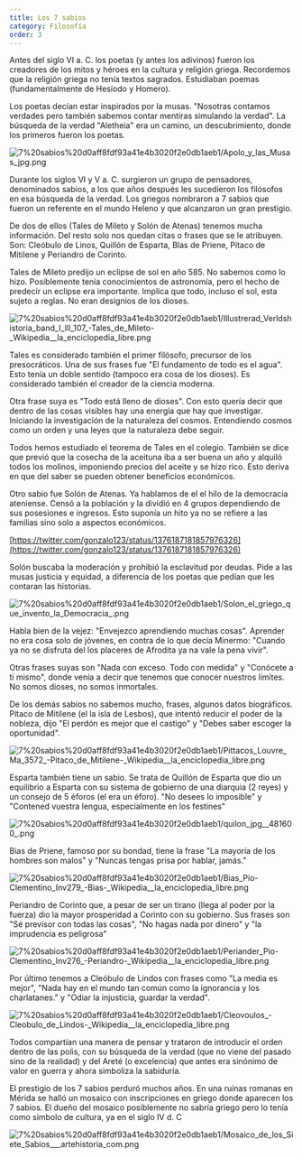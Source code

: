 ```yaml
---
title: Los 7 sabios
category: Filosofía
order: 3
---
```


Antes del siglo VI a. C. los poetas (y antes los adivinos) fueron los creadores de los mitos y héroes en la cultura y religión griega. Recordemos que la religión griega no tenía textos sagrados. Estudiaban poemas (fundamentalmente de Hesíodo y Homero).

Los poetas decían estar inspirados por la musas. "Nosotras contamos verdades pero también sabemos contar mentiras simulando la verdad". La búsqueda de la verdad "Aletheia" era un camino, un descubrimiento, donde los primeros fueron los poetas.

![7%20sabios%20d0aff8fdf93a41e4b3020f2e0db1aeb1/Apolo_y_las_Musas_jpg.png](7%20sabios%20d0aff8fdf93a41e4b3020f2e0db1aeb1/Apolo_y_las_Musas_jpg.png)

Durante los siglos VI y V a. C. surgieron un grupo de pensadores, denominados sabios, a los que años después les sucedieron los filósofos en esa búsqueda de la verdad. Los griegos nombraron a 7 sabios que fueron un referente en el mundo Heleno y que alcanzaron un gran prestigio.

De dos de ellos (Tales de Mileto y Solón de Atenas) tenemos mucha información. Del resto solo nos quedan citas o frases que se le atribuyen. Son: Cleóbulo de Linos, Quillón de Esparta, Blas de Priene, Pítaco de Mitilene y Periandro de Corinto.

Tales de Mileto predijo un eclipse de sol en año 585. No sabemos como lo hizo. Posiblemente tenía conocimientos de astronomía, pero el hecho de predecir un eclipse era importante. Implica que todo, incluso el sol, esta sujeto a reglas. No eran designios de los dioses.

![7%20sabios%20d0aff8fdf93a41e4b3020f2e0db1aeb1/Illustrerad_Verldshistoria_band_I_Ill_107_-_Tales_de_Mileto_-_Wikipedia__la_enciclopedia_libre.png](7%20sabios%20d0aff8fdf93a41e4b3020f2e0db1aeb1/Illustrerad_Verldshistoria_band_I_Ill_107_-_Tales_de_Mileto_-_Wikipedia__la_enciclopedia_libre.png)

Tales es considerado también el primer filósofo, precursor de los presocráticos. Una de sus frases fue "El fundamento de todo es el agua". Esto tenía un doble sentido (tampoco era cosa de los dioses). Es considerado también el creador de la ciencia moderna.

Otra frase suya es "Todo está lleno de dioses". Con esto quería decir que dentro de las cosas visibles hay una energía que hay que investigar. Iniciando la investigación de la naturaleza del cosmos. Entendiendo cosmos como un orden y una leyes que la naturaleza debe seguir.

Todos hemos estudiado el teorema de Tales en el colegio. También se dice que previó que la cosecha de la aceituna iba a ser buena un año y alquiló todos los molinos, imponiendo precios del aceite y se hizo rico. Esto deriva en que del saber se pueden obtener beneficios económicos. 

Otro sabio fue Solón de Atenas. Ya hablamos de el el hilo de la democracia ateniense. Censó a la población y la dividió en 4 grupos dependiendo de sus posesiones e ingresos. Esto suponía un hito ya no se refiere a las familias sino solo a aspectos económicos.

[https://twitter.com/gonzalo123/status/1376187181857976326](https://twitter.com/gonzalo123/status/1376187181857976326)

Solón buscaba la moderación y prohibió la esclavitud por deudas. Pide a las musas justicia y equidad, a diferencia de los poetas que pedían que les contaran las historias.

![7%20sabios%20d0aff8fdf93a41e4b3020f2e0db1aeb1/Solon_el_griego_que_invento_la_Democracia_.png](7%20sabios%20d0aff8fdf93a41e4b3020f2e0db1aeb1/Solon_el_griego_que_invento_la_Democracia_.png)

Habla bien de la vejez: "Envejezco aprendiendo muchas cosas". Aprender no era cosa solo de jóvenes, en contra de lo que decía Minermo: "Cuando ya no se disfruta del los placeres de Afrodita ya na vale la pena vivir".  

Otras frases suyas son "Nada con exceso. Todo con medida" y "Conócete a ti mismo", donde venía a decir que tenemos que conocer nuestros límites. No somos dioses, no somos inmortales.

De los demás sabios no sabemos mucho, frases, algunos datos biográficos. Pítaco de Mitilene (el la isla de Lesbos), que intentó reducir el poder de la nobleza, dijo "El perdón es mejor que el castigo" y "Debes saber escoger la oportunidad".

![7%20sabios%20d0aff8fdf93a41e4b3020f2e0db1aeb1/Pittacos_Louvre_Ma_3572_-_Pitaco_de_Mitilene_-_Wikipedia__la_enciclopedia_libre.png](7%20sabios%20d0aff8fdf93a41e4b3020f2e0db1aeb1/Pittacos_Louvre_Ma_3572_-_Pitaco_de_Mitilene_-_Wikipedia__la_enciclopedia_libre.png)

Esparta también tiene un sabio. Se trata de Quillón de Esparta que dio un equilibrio a Esparta con su sistema de gobierno de una diarquia (2 reyes) y un consejo de 5 éforos (el era un éforo). "No desees lo imposible" y "Contened vuestra lengua, especialmente en los festines"

![7%20sabios%20d0aff8fdf93a41e4b3020f2e0db1aeb1/quilon_jpg__481600_.png](7%20sabios%20d0aff8fdf93a41e4b3020f2e0db1aeb1/quilon_jpg__481600_.png)

Bias de Priene, famoso por su bondad, tiene la frase "La mayoría de los hombres son malos" y "Nuncas tengas prisa por hablar, jamás."

![7%20sabios%20d0aff8fdf93a41e4b3020f2e0db1aeb1/Bias_Pio-Clementino_Inv279_-_Bias_-_Wikipedia__la_enciclopedia_libre.png](7%20sabios%20d0aff8fdf93a41e4b3020f2e0db1aeb1/Bias_Pio-Clementino_Inv279_-_Bias_-_Wikipedia__la_enciclopedia_libre.png)

Periandro de Corinto que, a pesar de ser un tirano (llega al poder por la fuerza) dio la mayor prosperidad a Corinto con su gobierno. Sus frases son "Sé previsor con todas las cosas", "No hagas nada por dinero" y "la imprudencia es peligrosa"

![7%20sabios%20d0aff8fdf93a41e4b3020f2e0db1aeb1/Periander_Pio-Clementino_Inv276_-_Periandro_-_Wikipedia__la_enciclopedia_libre.png](7%20sabios%20d0aff8fdf93a41e4b3020f2e0db1aeb1/Periander_Pio-Clementino_Inv276_-_Periandro_-_Wikipedia__la_enciclopedia_libre.png)

Por último tenemos a Cleóbulo de Lindos con frases como  "La media es mejor", "Nada hay en el mundo tan común como la ignorancia y los charlatanes." y "Odiar la injusticia, guardar la verdad".

![7%20sabios%20d0aff8fdf93a41e4b3020f2e0db1aeb1/Cleovoulos_-_Cleobulo_de_Lindos_-_Wikipedia__la_enciclopedia_libre.png](7%20sabios%20d0aff8fdf93a41e4b3020f2e0db1aeb1/Cleovoulos_-_Cleobulo_de_Lindos_-_Wikipedia__la_enciclopedia_libre.png)

Todos compartían una manera de pensar y trataron de introducir el orden dentro de las polis, con su búsqueda de la verdad  (que no viene del pasado sino de la realidad) y del Areté (o excelencia) que antes era sinónimo de valor en guerra y ahora simboliza la sabiduría.

El prestigio de los 7 sabios perduró muchos años. En una ruinas romanas en Mérida se halló un mosaico con inscripciones en griego donde aparecen los 7 sabios. El dueño del mosaico posiblemente no sabría griego pero lo tenía como símbolo de cultura, ya en el siglo IV d. C

![7%20sabios%20d0aff8fdf93a41e4b3020f2e0db1aeb1/Mosaico_de_los_Siete_Sabios___artehistoria_com.png](7%20sabios%20d0aff8fdf93a41e4b3020f2e0db1aeb1/Mosaico_de_los_Siete_Sabios___artehistoria_com.png)
